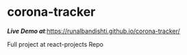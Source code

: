 # corona-tracker
***Live Demo at***:https://runalbandishti.github.io/corona-tracker/


Full project at react-projects Repo
